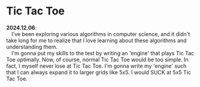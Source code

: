 # Tic Tac Toe

**2024.12.06**:  
&emsp;I've been exploring various algorithms in computer science, and it didn't take long for me to realize that I love learning about these algorithms and understanding them.  
&emsp;I'm gonna put my skills to the test by writing an 'engine' that plays Tic Tac Toe optimally. Now, of course, normal Tic Tac Toe would be too simple. In fact, I myself never lose at Tic Tac Toe. I'm gonna write my 'engine' such that I can always expand it to larger grids like 5x5. I would SUCK at 5x5 Tic Tac Toe.
